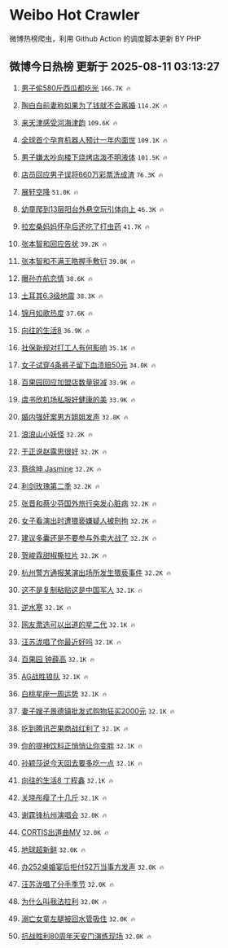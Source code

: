 # Weibo Hot Crawler 



微博热榜爬虫，利用 Github Action 的调度脚本更新 BY PHP 


## 微博今日热榜 更新于 2025-08-11 03:13:27 
1. [男子偷580斤西瓜都吃光](https://s.weibo.com/weibo?q=%23%E7%94%B7%E5%AD%90%E5%81%B7580%E6%96%A4%E8%A5%BF%E7%93%9C%E9%83%BD%E5%90%83%E5%85%89%23&t=31&band_rank=1&Refer=top) `166.7K 🔥` 

1. [陶白白前妻称如果为了钱就不会离婚](https://s.weibo.com/weibo?q=%23%E9%99%B6%E7%99%BD%E7%99%BD%E5%89%8D%E5%A6%BB%E7%A7%B0%E5%A6%82%E6%9E%9C%E4%B8%BA%E4%BA%86%E9%92%B1%E5%B0%B1%E4%B8%8D%E4%BC%9A%E7%A6%BB%E5%A9%9A%23&t=31&band_rank=2&Refer=top) `114.2K 🔥` 

1. [来天津感受河海津韵](https://s.weibo.com/weibo?q=%23%E6%9D%A5%E5%A4%A9%E6%B4%A5%E6%84%9F%E5%8F%97%E6%B2%B3%E6%B5%B7%E6%B4%A5%E9%9F%B5%23&t=31&band_rank=3&Refer=top) `109.6K 🔥` 

1. [全球首个孕育机器人预计一年内面世](https://s.weibo.com/weibo?q=%23%E5%85%A8%E7%90%83%E9%A6%96%E4%B8%AA%E5%AD%95%E8%82%B2%E6%9C%BA%E5%99%A8%E4%BA%BA%E9%A2%84%E8%AE%A1%E4%B8%80%E5%B9%B4%E5%86%85%E9%9D%A2%E4%B8%96%23&t=31&band_rank=4&Refer=top) `109.1K 🔥` 

1. [男子嫌太吵向楼下烧烤店泼不明液体](https://s.weibo.com/weibo?q=%23%E7%94%B7%E5%AD%90%E5%AB%8C%E5%A4%AA%E5%90%B5%E5%90%91%E6%A5%BC%E4%B8%8B%E7%83%A7%E7%83%A4%E5%BA%97%E6%B3%BC%E4%B8%8D%E6%98%8E%E6%B6%B2%E4%BD%93%23&t=31&band_rank=5&Refer=top) `101.5K 🔥` 

1. [店员回应男子误将660万彩票洗成渣](https://s.weibo.com/weibo?q=%23%E5%BA%97%E5%91%98%E5%9B%9E%E5%BA%94%E7%94%B7%E5%AD%90%E8%AF%AF%E5%B0%86660%E4%B8%87%E5%BD%A9%E7%A5%A8%E6%B4%97%E6%88%90%E6%B8%A3%23&t=31&band_rank=6&Refer=top) `76.3K 🔥` 

1. [展轩空降](https://s.weibo.com/weibo?q=%E5%B1%95%E8%BD%A9%E7%A9%BA%E9%99%8D&t=31&band_rank=7&Refer=top) `51.0K 🔥` 

1. [幼童爬到13层阳台外悬空玩引体向上](https://s.weibo.com/weibo?q=%23%E5%B9%BC%E7%AB%A5%E7%88%AC%E5%88%B013%E5%B1%82%E9%98%B3%E5%8F%B0%E5%A4%96%E6%82%AC%E7%A9%BA%E7%8E%A9%E5%BC%95%E4%BD%93%E5%90%91%E4%B8%8A%23&t=31&band_rank=8&Refer=top) `46.3K 🔥` 

1. [拉宏桑妈妈怀孕后还吃了打虫药](https://s.weibo.com/weibo?q=%23%E6%8B%89%E5%AE%8F%E6%A1%91%E5%A6%88%E5%A6%88%E6%80%80%E5%AD%95%E5%90%8E%E8%BF%98%E5%90%83%E4%BA%86%E6%89%93%E8%99%AB%E8%8D%AF%23&t=31&band_rank=9&Refer=top) `41.7K 🔥` 

1. [张本智和回应告状](https://s.weibo.com/weibo?q=%23%E5%BC%A0%E6%9C%AC%E6%99%BA%E5%92%8C%E5%9B%9E%E5%BA%94%E5%91%8A%E7%8A%B6%23&t=31&band_rank=10&Refer=top) `39.2K 🔥` 

1. [张本智和不满王皓握手敷衍](https://s.weibo.com/weibo?q=%E5%BC%A0%E6%9C%AC%E6%99%BA%E5%92%8C%E4%B8%8D%E6%BB%A1%E7%8E%8B%E7%9A%93%E6%8F%A1%E6%89%8B%E6%95%B7%E8%A1%8D&t=31&band_rank=11&Refer=top) `39.0K 🔥` 

1. [曝孙亦航恋情](https://s.weibo.com/weibo?q=%23%E6%9B%9D%E5%AD%99%E4%BA%A6%E8%88%AA%E6%81%8B%E6%83%85%23&t=31&band_rank=12&Refer=top) `38.6K 🔥` 

1. [土耳其6.3级地震](https://s.weibo.com/weibo?q=%E5%9C%9F%E8%80%B3%E5%85%B66.3%E7%BA%A7%E5%9C%B0%E9%9C%87&t=31&band_rank=13&Refer=top) `38.3K 🔥` 

1. [锦月如歌热度](https://s.weibo.com/weibo?q=%23%E9%94%A6%E6%9C%88%E5%A6%82%E6%AD%8C%E7%83%AD%E5%BA%A6%23&t=31&band_rank=14&Refer=top) `37.6K 🔥` 

1. [向往的生活8](https://s.weibo.com/weibo?q=%23%E5%90%91%E5%BE%80%E7%9A%84%E7%94%9F%E6%B4%BB8%23&t=31&band_rank=15&Refer=top) `36.9K 🔥` 

1. [社保新规对打工人有何影响](https://s.weibo.com/weibo?q=%23%E7%A4%BE%E4%BF%9D%E6%96%B0%E8%A7%84%E5%AF%B9%E6%89%93%E5%B7%A5%E4%BA%BA%E6%9C%89%E4%BD%95%E5%BD%B1%E5%93%8D%23&t=31&band_rank=16&Refer=top) `35.1K 🔥` 

1. [女子试穿4条裤子留下血渍赔50元](https://s.weibo.com/weibo?q=%23%E5%A5%B3%E5%AD%90%E8%AF%95%E7%A9%BF4%E6%9D%A1%E8%A3%A4%E5%AD%90%E7%95%99%E4%B8%8B%E8%A1%80%E6%B8%8D%E8%B5%9450%E5%85%83%23&t=31&band_rank=17&Refer=top) `34.0K 🔥` 

1. [百果园回应加盟店数量锐减](https://s.weibo.com/weibo?q=%23%E7%99%BE%E6%9E%9C%E5%9B%AD%E5%9B%9E%E5%BA%94%E5%8A%A0%E7%9B%9F%E5%BA%97%E6%95%B0%E9%87%8F%E9%94%90%E5%87%8F%23&t=31&band_rank=18&Refer=top) `33.9K 🔥` 

1. [虞书欣机场私服好健康的美](https://s.weibo.com/weibo?q=%E8%99%9E%E4%B9%A6%E6%AC%A3%E6%9C%BA%E5%9C%BA%E7%A7%81%E6%9C%8D%E5%A5%BD%E5%81%A5%E5%BA%B7%E7%9A%84%E7%BE%8E&t=31&band_rank=19&Refer=top) `33.9K 🔥` 

1. [婚内强奸案男方姐姐发声](https://s.weibo.com/weibo?q=%23%E5%A9%9A%E5%86%85%E5%BC%BA%E5%A5%B8%E6%A1%88%E7%94%B7%E6%96%B9%E5%A7%90%E5%A7%90%E5%8F%91%E5%A3%B0%23&t=31&band_rank=20&Refer=top) `32.8K 🔥` 

1. [浪浪山小妖怪](https://s.weibo.com/weibo?q=%23%E6%B5%AA%E6%B5%AA%E5%B1%B1%E5%B0%8F%E5%A6%96%E6%80%AA%23&t=31&band_rank=21&Refer=top) `32.2K 🔥` 

1. [于正说赵露思很好](https://s.weibo.com/weibo?q=%23%E4%BA%8E%E6%AD%A3%E8%AF%B4%E8%B5%B5%E9%9C%B2%E6%80%9D%E5%BE%88%E5%A5%BD%23&t=31&band_rank=22&Refer=top) `32.2K 🔥` 

1. [蔡徐坤 Jasmine](https://s.weibo.com/weibo?q=%E8%94%A1%E5%BE%90%E5%9D%A4%20Jasmine&t=31&band_rank=23&Refer=top) `32.2K 🔥` 

1. [利剑玫瑰第二季](https://s.weibo.com/weibo?q=%23%E5%88%A9%E5%89%91%E7%8E%AB%E7%91%B0%E7%AC%AC%E4%BA%8C%E5%AD%A3%23&t=31&band_rank=24&Refer=top) `32.2K 🔥` 

1. [张晋和蔡少芬国外旅行突发心脏病](https://s.weibo.com/weibo?q=%23%E5%BC%A0%E6%99%8B%E5%92%8C%E8%94%A1%E5%B0%91%E8%8A%AC%E5%9B%BD%E5%A4%96%E6%97%85%E8%A1%8C%E7%AA%81%E5%8F%91%E5%BF%83%E8%84%8F%E7%97%85%23&t=31&band_rank=25&Refer=top) `32.2K 🔥` 

1. [女子看演出时遭猥亵嫌疑人被刑拘](https://s.weibo.com/weibo?q=%23%E5%A5%B3%E5%AD%90%E7%9C%8B%E6%BC%94%E5%87%BA%E6%97%B6%E9%81%AD%E7%8C%A5%E4%BA%B5%E5%AB%8C%E7%96%91%E4%BA%BA%E8%A2%AB%E5%88%91%E6%8B%98%23&t=31&band_rank=26&Refer=top) `32.2K 🔥` 

1. [建议多囊还是不要参与外卖大战了](https://s.weibo.com/weibo?q=%23%E5%BB%BA%E8%AE%AE%E5%A4%9A%E5%9B%8A%E8%BF%98%E6%98%AF%E4%B8%8D%E8%A6%81%E5%8F%82%E4%B8%8E%E5%A4%96%E5%8D%96%E5%A4%A7%E6%88%98%E4%BA%86%23&t=31&band_rank=27&Refer=top) `32.2K 🔥` 

1. [贺峻霖甜椒撕拉片](https://s.weibo.com/weibo?q=%23%E8%B4%BA%E5%B3%BB%E9%9C%96%E7%94%9C%E6%A4%92%E6%92%95%E6%8B%89%E7%89%87%23&t=31&band_rank=28&Refer=top) `32.2K 🔥` 

1. [杭州警方通报某演出场所发生猥亵事件](https://s.weibo.com/weibo?q=%23%E6%9D%AD%E5%B7%9E%E8%AD%A6%E6%96%B9%E9%80%9A%E6%8A%A5%E6%9F%90%E6%BC%94%E5%87%BA%E5%9C%BA%E6%89%80%E5%8F%91%E7%94%9F%E7%8C%A5%E4%BA%B5%E4%BA%8B%E4%BB%B6%23&t=31&band_rank=29&Refer=top) `32.2K 🔥` 

1. [这不是复制粘贴这是中国军人](https://s.weibo.com/weibo?q=%23%E8%BF%99%E4%B8%8D%E6%98%AF%E5%A4%8D%E5%88%B6%E7%B2%98%E8%B4%B4%E8%BF%99%E6%98%AF%E4%B8%AD%E5%9B%BD%E5%86%9B%E4%BA%BA%23&t=31&band_rank=30&Refer=top) `32.1K 🔥` 

1. [逆水寒](https://s.weibo.com/weibo?q=%E9%80%86%E6%B0%B4%E5%AF%92&t=31&band_rank=31&Refer=top) `32.1K 🔥` 

1. [网友票选可以出道的星二代](https://s.weibo.com/weibo?q=%23%E7%BD%91%E5%8F%8B%E7%A5%A8%E9%80%89%E5%8F%AF%E4%BB%A5%E5%87%BA%E9%81%93%E7%9A%84%E6%98%9F%E4%BA%8C%E4%BB%A3%23&t=31&band_rank=32&Refer=top) `32.1K 🔥` 

1. [汪苏泷唱了你最近好吗](https://s.weibo.com/weibo?q=%E6%B1%AA%E8%8B%8F%E6%B3%B7%E5%94%B1%E4%BA%86%E4%BD%A0%E6%9C%80%E8%BF%91%E5%A5%BD%E5%90%97&t=31&band_rank=33&Refer=top) `32.1K 🔥` 

1. [百果园 钟薛高](https://s.weibo.com/weibo?q=%E7%99%BE%E6%9E%9C%E5%9B%AD%20%E9%92%9F%E8%96%9B%E9%AB%98&t=31&band_rank=34&Refer=top) `32.1K 🔥` 

1. [AG战胜狼队](https://s.weibo.com/weibo?q=%23AG%E6%88%98%E8%83%9C%E7%8B%BC%E9%98%9F%23&t=31&band_rank=35&Refer=top) `32.1K 🔥` 

1. [白桃星座一周运势](https://s.weibo.com/weibo?q=%E7%99%BD%E6%A1%83%E6%98%9F%E5%BA%A7%E4%B8%80%E5%91%A8%E8%BF%90%E5%8A%BF&t=31&band_rank=36&Refer=top) `32.1K 🔥` 

1. [妻子嫂子景德镇批发式购物狂买2000元](https://s.weibo.com/weibo?q=%23%E5%A6%BB%E5%AD%90%E5%AB%82%E5%AD%90%E6%99%AF%E5%BE%B7%E9%95%87%E6%89%B9%E5%8F%91%E5%BC%8F%E8%B4%AD%E7%89%A9%E7%8B%82%E4%B9%B02000%E5%85%83%23&t=31&band_rank=37&Refer=top) `32.1K 🔥` 

1. [吃到腾讯芒果商战红利了](https://s.weibo.com/weibo?q=%E5%90%83%E5%88%B0%E8%85%BE%E8%AE%AF%E8%8A%92%E6%9E%9C%E5%95%86%E6%88%98%E7%BA%A2%E5%88%A9%E4%BA%86&t=31&band_rank=38&Refer=top) `32.1K 🔥` 

1. [你的提神饮料正悄悄让你变胖](https://s.weibo.com/weibo?q=%23%E4%BD%A0%E7%9A%84%E6%8F%90%E7%A5%9E%E9%A5%AE%E6%96%99%E6%AD%A3%E6%82%84%E6%82%84%E8%AE%A9%E4%BD%A0%E5%8F%98%E8%83%96%23&t=31&band_rank=39&Refer=top) `32.1K 🔥` 

1. [孙颖莎说今天回去要多吃一点](https://s.weibo.com/weibo?q=%23%E5%AD%99%E9%A2%96%E8%8E%8E%E8%AF%B4%E4%BB%8A%E5%A4%A9%E5%9B%9E%E5%8E%BB%E8%A6%81%E5%A4%9A%E5%90%83%E4%B8%80%E7%82%B9%23&t=31&band_rank=40&Refer=top) `32.1K 🔥` 

1. [向往的生活8 丁程鑫](https://s.weibo.com/weibo?q=%E5%90%91%E5%BE%80%E7%9A%84%E7%94%9F%E6%B4%BB8%20%E4%B8%81%E7%A8%8B%E9%91%AB&t=31&band_rank=41&Refer=top) `32.1K 🔥` 

1. [关晓彤瘦了十几斤](https://s.weibo.com/weibo?q=%23%E5%85%B3%E6%99%93%E5%BD%A4%E7%98%A6%E4%BA%86%E5%8D%81%E5%87%A0%E6%96%A4%23&t=31&band_rank=42&Refer=top) `32.1K 🔥` 

1. [谢霆锋杭州演唱会](https://s.weibo.com/weibo?q=%E8%B0%A2%E9%9C%86%E9%94%8B%E6%9D%AD%E5%B7%9E%E6%BC%94%E5%94%B1%E4%BC%9A&t=31&band_rank=43&Refer=top) `32.0K 🔥` 

1. [CORTIS出道曲MV](https://s.weibo.com/weibo?q=%23CORTIS%E5%87%BA%E9%81%93%E6%9B%B2MV%23&t=31&band_rank=44&Refer=top) `32.0K 🔥` 

1. [地球超新鲜](https://s.weibo.com/weibo?q=%E5%9C%B0%E7%90%83%E8%B6%85%E6%96%B0%E9%B2%9C&t=31&band_rank=45&Refer=top) `32.0K 🔥` 

1. [办252桌婚宴后拒付52万当事方发声](https://s.weibo.com/weibo?q=%23%E5%8A%9E252%E6%A1%8C%E5%A9%9A%E5%AE%B4%E5%90%8E%E6%8B%92%E4%BB%9852%E4%B8%87%E5%BD%93%E4%BA%8B%E6%96%B9%E5%8F%91%E5%A3%B0%23&t=31&band_rank=46&Refer=top) `32.0K 🔥` 

1. [汪苏泷唱了分手季节](https://s.weibo.com/weibo?q=%E6%B1%AA%E8%8B%8F%E6%B3%B7%E5%94%B1%E4%BA%86%E5%88%86%E6%89%8B%E5%AD%A3%E8%8A%82&t=31&band_rank=47&Refer=top) `32.0K 🔥` 

1. [为什么叫我法拉利](https://s.weibo.com/weibo?q=%E4%B8%BA%E4%BB%80%E4%B9%88%E5%8F%AB%E6%88%91%E6%B3%95%E6%8B%89%E5%88%A9&t=31&band_rank=48&Refer=top) `32.0K 🔥` 

1. [溺亡女童左腿被回水管吸住](https://s.weibo.com/weibo?q=%23%E6%BA%BA%E4%BA%A1%E5%A5%B3%E7%AB%A5%E5%B7%A6%E8%85%BF%E8%A2%AB%E5%9B%9E%E6%B0%B4%E7%AE%A1%E5%90%B8%E4%BD%8F%23&t=31&band_rank=49&Refer=top) `32.0K 🔥` 

1. [抗战胜利80周年天安门演练现场](https://s.weibo.com/weibo?q=%23%E6%8A%97%E6%88%98%E8%83%9C%E5%88%A980%E5%91%A8%E5%B9%B4%E5%A4%A9%E5%AE%89%E9%97%A8%E6%BC%94%E7%BB%83%E7%8E%B0%E5%9C%BA%23&t=31&band_rank=50&Refer=top) `32.0K 🔥` 

